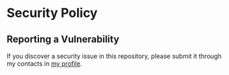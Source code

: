 # Security Policy
## Reporting a Vulnerability

If you discover a security issue in this repository, please submit it through my contacts
in [my profile](https://github.com/nightfury214).
